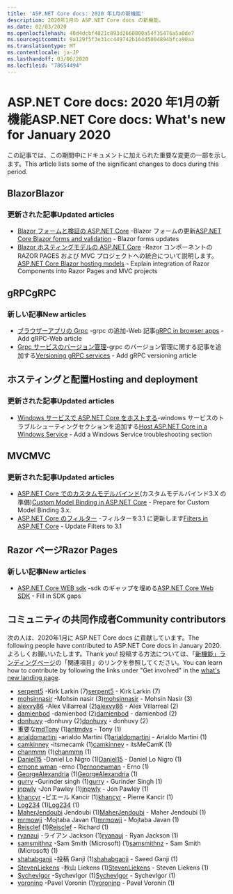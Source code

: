 ```yaml
---
title: 'ASP.NET Core docs: 2020 年1月の新機能'
description: 2020年1月の ASP.NET Core docs の新機能。
ms.date: 02/03/2020
ms.openlocfilehash: 40d4dcbf4821c893d2660800a54f35476a5a0de7
ms.sourcegitcommit: 9a129f5f3e31cc449742b164d5004894bfca90aa
ms.translationtype: MT
ms.contentlocale: ja-JP
ms.lasthandoff: 03/06/2020
ms.locfileid: "78654494"
---
```

# <a name="aspnet-core-docs-whats-new-for-january-2020"></a><span data-ttu-id="3c5c3-103">ASP.NET Core docs: 2020 年1月の新機能</span><span class="sxs-lookup"><span data-stu-id="3c5c3-103">ASP.NET Core docs: What's new for January 2020</span></span>

<span data-ttu-id="3c5c3-104">この記事では、この期間中にドキュメントに加えられた重要な変更の一部を示します。</span><span class="sxs-lookup"><span data-stu-id="3c5c3-104">This article lists some of the significant changes to docs during this period.</span></span>

## <a name="blazor"></a><span data-ttu-id="3c5c3-105">Blazor</span><span class="sxs-lookup"><span data-stu-id="3c5c3-105">Blazor</span></span>

### <a name="updated-articles"></a><span data-ttu-id="3c5c3-106">更新された記事</span><span class="sxs-lookup"><span data-stu-id="3c5c3-106">Updated articles</span></span>

- <span data-ttu-id="3c5c3-107">[Blazor フォームと検証の ASP.NET Core](../blazor/forms-validation.md) -Blazor フォームの更新</span><span class="sxs-lookup"><span data-stu-id="3c5c3-107">[ASP.NET Core Blazor forms and validation](../blazor/forms-validation.md) - Blazor forms updates</span></span>
- <span data-ttu-id="3c5c3-108">[Blazor ホスティングモデルの ASP.NET Core](../blazor/hosting-models.md) -Razor コンポーネントの RAZOR PAGES および MVC プロジェクトへの統合について説明します。</span><span class="sxs-lookup"><span data-stu-id="3c5c3-108">[ASP.NET Core Blazor hosting models](../blazor/hosting-models.md) - Explain integration of Razor Components into Razor Pages and MVC projects</span></span>

## <a name="grpc"></a><span data-ttu-id="3c5c3-109">gRPC</span><span class="sxs-lookup"><span data-stu-id="3c5c3-109">gRPC</span></span>

### <a name="new-articles"></a><span data-ttu-id="3c5c3-110">新しい記事</span><span class="sxs-lookup"><span data-stu-id="3c5c3-110">New articles</span></span>

- <span data-ttu-id="3c5c3-111">[ブラウザーアプリの Grpc](../grpc/browser.md) -grpc の追加-Web 記事</span><span class="sxs-lookup"><span data-stu-id="3c5c3-111">[gRPC in browser apps](../grpc/browser.md) - Add gRPC-Web article</span></span>
- <span data-ttu-id="3c5c3-112">[Grpc サービスのバージョン管理](../grpc/versioning.md)-grpc のバージョン管理に関する記事を追加する</span><span class="sxs-lookup"><span data-stu-id="3c5c3-112">[Versioning gRPC services](../grpc/versioning.md) - Add gRPC versioning article</span></span>

## <a name="hosting-and-deployment"></a><span data-ttu-id="3c5c3-113">ホスティングと配置</span><span class="sxs-lookup"><span data-stu-id="3c5c3-113">Hosting and deployment</span></span>

### <a name="updated-articles"></a><span data-ttu-id="3c5c3-114">更新された記事</span><span class="sxs-lookup"><span data-stu-id="3c5c3-114">Updated articles</span></span>

- <span data-ttu-id="3c5c3-115">[Windows サービスで ASP.NET Core をホストする](../host-and-deploy/windows-service.md)-windows サービスのトラブルシューティングセクションを追加する</span><span class="sxs-lookup"><span data-stu-id="3c5c3-115">[Host ASP.NET Core in a Windows Service](../host-and-deploy/windows-service.md) - Add a Windows Service troubleshooting section</span></span>

## <a name="mvc"></a><span data-ttu-id="3c5c3-116">MVC</span><span class="sxs-lookup"><span data-stu-id="3c5c3-116">MVC</span></span>

### <a name="updated-articles"></a><span data-ttu-id="3c5c3-117">更新された記事</span><span class="sxs-lookup"><span data-stu-id="3c5c3-117">Updated articles</span></span>

- <span data-ttu-id="3c5c3-118">[ASP.NET Core でのカスタムモデルバインド](../mvc/advanced/custom-model-binding.md)(カスタムモデルバインド3.X の準備)</span><span class="sxs-lookup"><span data-stu-id="3c5c3-118">[Custom Model Binding in ASP.NET Core](../mvc/advanced/custom-model-binding.md) - Prepare for Custom Model Binding 3.x.</span></span>
- <span data-ttu-id="3c5c3-119">[ASP.NET Core のフィルター](../mvc/controllers/filters.md) -フィルターを3.1 に更新します</span><span class="sxs-lookup"><span data-stu-id="3c5c3-119">[Filters in ASP.NET Core](../mvc/controllers/filters.md) - Update Filters to 3.1</span></span>

## <a name="razor-pages"></a><span data-ttu-id="3c5c3-120">Razor ページ</span><span class="sxs-lookup"><span data-stu-id="3c5c3-120">Razor Pages</span></span>

### <a name="new-articles"></a><span data-ttu-id="3c5c3-121">新しい記事</span><span class="sxs-lookup"><span data-stu-id="3c5c3-121">New articles</span></span>

- <span data-ttu-id="3c5c3-122">[ASP.NET Core WEB sdk](../razor-pages/web-sdk.md) -sdk のギャップを埋める</span><span class="sxs-lookup"><span data-stu-id="3c5c3-122">[ASP.NET Core Web SDK](../razor-pages/web-sdk.md) - Fill in SDK gaps</span></span>

## <a name="community-contributors"></a><span data-ttu-id="3c5c3-123">コミュニティの共同作成者</span><span class="sxs-lookup"><span data-stu-id="3c5c3-123">Community contributors</span></span>

<span data-ttu-id="3c5c3-124">次の人は、2020年1月に ASP.NET Core docs に貢献しています。</span><span class="sxs-lookup"><span data-stu-id="3c5c3-124">The following people have contributed to ASP.NET Core docs in January 2020.</span></span> <span data-ttu-id="3c5c3-125">よろしくお願いいたします。</span><span class="sxs-lookup"><span data-stu-id="3c5c3-125">Thank you!</span></span> <span data-ttu-id="3c5c3-126">投稿する方法については、「[新機能」ランディングページ](index.yml)の「関連項目」のリンクを参照してください。</span><span class="sxs-lookup"><span data-stu-id="3c5c3-126">You can learn how to contribute by following the links under "Get involved" in the [what's new landing page](index.yml).</span></span>

- <span data-ttu-id="3c5c3-127">[serpent5](https://github.com/serpent5) -Kirk Larkin (7)</span><span class="sxs-lookup"><span data-stu-id="3c5c3-127">[serpent5](https://github.com/serpent5) - Kirk Larkin (7)</span></span>
- <span data-ttu-id="3c5c3-128">[mohsinnasir](https://github.com/mohsinnasir) -Mohsin nasir (3)</span><span class="sxs-lookup"><span data-stu-id="3c5c3-128">[mohsinnasir](https://github.com/mohsinnasir) - Mohsin Nasir (3)</span></span>
- <span data-ttu-id="3c5c3-129">[alexvy86](https://github.com/alexvy86) -Alex Villarreal (2)</span><span class="sxs-lookup"><span data-stu-id="3c5c3-129">[alexvy86](https://github.com/alexvy86) - Alex Villarreal (2)</span></span>
- <span data-ttu-id="3c5c3-130">[damienbod](https://github.com/damienbod) -damienbod (2)</span><span class="sxs-lookup"><span data-stu-id="3c5c3-130">[damienbod](https://github.com/damienbod) - damienbod (2)</span></span>
- <span data-ttu-id="3c5c3-131">[donhuvy](https://github.com/donhuvy) -donhuvy (2)</span><span class="sxs-lookup"><span data-stu-id="3c5c3-131">[donhuvy](https://github.com/donhuvy) - donhuvy (2)</span></span>
- <span data-ttu-id="3c5c3-132">重要な[mdTony](https://github.com/antmdvs) (1)</span><span class="sxs-lookup"><span data-stu-id="3c5c3-132">[antmdvs](https://github.com/antmdvs) - Tony (1)</span></span>
- <span data-ttu-id="3c5c3-133">[arialdomartini](https://github.com/arialdomartini) -arialdo Martini (1)</span><span class="sxs-lookup"><span data-stu-id="3c5c3-133">[arialdomartini](https://github.com/arialdomartini) - Arialdo Martini (1)</span></span>
- <span data-ttu-id="3c5c3-134">[camkinney](https://github.com/camkinney) -itsmecamk (1)</span><span class="sxs-lookup"><span data-stu-id="3c5c3-134">[camkinney](https://github.com/camkinney) - itsMeCamK (1)</span></span>
- <span data-ttu-id="3c5c3-135">[chanmmn](https://github.com/chanmmn) (1)</span><span class="sxs-lookup"><span data-stu-id="3c5c3-135">[chanmmn](https://github.com/chanmmn) (1)</span></span>
- <span data-ttu-id="3c5c3-136">[Daniel15](https://github.com/Daniel15) -Daniel Lo Nigro (1)</span><span class="sxs-lookup"><span data-stu-id="3c5c3-136">[Daniel15](https://github.com/Daniel15) - Daniel Lo Nigro (1)</span></span>
- <span data-ttu-id="3c5c3-137">[ernone wman](https://github.com/ernonewman) -erno (1)</span><span class="sxs-lookup"><span data-stu-id="3c5c3-137">[ernonewman](https://github.com/ernonewman) - Erno (1)</span></span>
- <span data-ttu-id="3c5c3-138">[GeorgeAlexandria](https://github.com/GeorgeAlexandria) (1)</span><span class="sxs-lookup"><span data-stu-id="3c5c3-138">[GeorgeAlexandria](https://github.com/GeorgeAlexandria) (1)</span></span>
- <span data-ttu-id="3c5c3-139">[gurry](https://github.com/gurry) -Gurinder singh (1)</span><span class="sxs-lookup"><span data-stu-id="3c5c3-139">[gurry](https://github.com/gurry) - Gurinder Singh (1)</span></span>
- <span data-ttu-id="3c5c3-140">[jnpwly](https://github.com/jnpwly) -Jon Pawley (1)</span><span class="sxs-lookup"><span data-stu-id="3c5c3-140">[jnpwly](https://github.com/jnpwly) - Jon Pawley (1)</span></span>
- <span data-ttu-id="3c5c3-141">[khancyr](https://github.com/khancyr) -ピエール Kancir (1)</span><span class="sxs-lookup"><span data-stu-id="3c5c3-141">[khancyr](https://github.com/khancyr) - Pierre Kancir (1)</span></span>
- <span data-ttu-id="3c5c3-142">[Log234](https://github.com/Log234) (1)</span><span class="sxs-lookup"><span data-stu-id="3c5c3-142">[Log234](https://github.com/Log234) (1)</span></span>
- <span data-ttu-id="3c5c3-143">[MaherJendoubi](https://github.com/MaherJendoubi) Jendoubi (1)</span><span class="sxs-lookup"><span data-stu-id="3c5c3-143">[MaherJendoubi](https://github.com/MaherJendoubi) - Maher Jendoubi (1)</span></span>
- <span data-ttu-id="3c5c3-144">[mrmowji](https://github.com/mrmowji) -Mojtaba Javan (1)</span><span class="sxs-lookup"><span data-stu-id="3c5c3-144">[mrmowji](https://github.com/mrmowji) - Mojtaba Javan (1)</span></span>
- <span data-ttu-id="3c5c3-145">[Reisclef](https://github.com/Reisclef) (1)</span><span class="sxs-lookup"><span data-stu-id="3c5c3-145">[Reisclef](https://github.com/Reisclef) - Richard (1)</span></span>
- <span data-ttu-id="3c5c3-146">[ryanauj](https://github.com/ryanauj) -ライアン Jackson (1)</span><span class="sxs-lookup"><span data-stu-id="3c5c3-146">[ryanauj](https://github.com/ryanauj) - Ryan Jackson (1)</span></span>
- <span data-ttu-id="3c5c3-147">[samsmithnz](https://github.com/samsmithnz) -Sam Smith (Microsoft) (1)</span><span class="sxs-lookup"><span data-stu-id="3c5c3-147">[samsmithnz](https://github.com/samsmithnz) - Sam Smith (Microsoft) (1)</span></span>
- <span data-ttu-id="3c5c3-148">[shahabganji](https://github.com/shahabganji) -投稿 Ganji (1)</span><span class="sxs-lookup"><span data-stu-id="3c5c3-148">[shahabganji](https://github.com/shahabganji) - Saeed Ganji (1)</span></span>
- <span data-ttu-id="3c5c3-149">[StevenLiekens](https://github.com/StevenLiekens) -秋山 Liekens (1)</span><span class="sxs-lookup"><span data-stu-id="3c5c3-149">[StevenLiekens](https://github.com/StevenLiekens) - Steven Liekens (1)</span></span>
- <span data-ttu-id="3c5c3-150">[SychevIgor](https://github.com/SychevIgor) -SychevIgor (1)</span><span class="sxs-lookup"><span data-stu-id="3c5c3-150">[SychevIgor](https://github.com/SychevIgor) - SychevIgor (1)</span></span>
- <span data-ttu-id="3c5c3-151">[voroninp](https://github.com/voroninp) -Pavel Voronin (1)</span><span class="sxs-lookup"><span data-stu-id="3c5c3-151">[voroninp](https://github.com/voroninp) - Pavel Voronin (1)</span></span>

